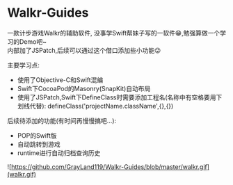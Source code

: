# Walkr-Guides
一款计步游戏Walkr的辅助软件, 没事学Swift帮妹子写的一软件😁,勉强算做一个学习的Demo吧~<br>
内部加了JSPatch,后续可以通过这个借口添加些小功能😜<br>


主要学习点:
- 使用了Objective-C和Swift混编
- Swift下CocoaPod的Masonry(SnapKit)自动布局
- 使用了JSPatch,Swift下DefineClass时需要添加工程名(名称中有空格要用下划线代替):
defineClass('projectName.className',{},{})

后续待添加的功能(有时间再慢慢搞吧...):
- POP的Swift版
- 自动跳转到游戏
- runtime进行自动归档查询历史

![https://github.com/GrayLand119/Walkr-Guides/blob/master/walkr.gif](walkr.gif)


